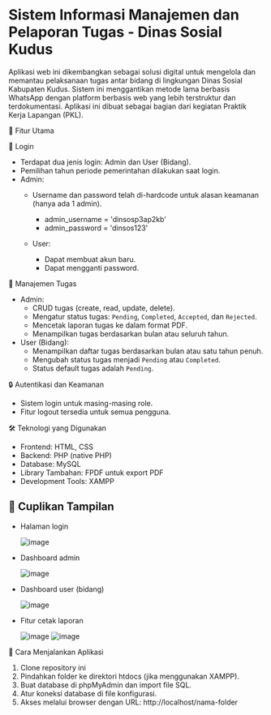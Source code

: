 # Sistem Informasi Manajemen dan Pelaporan Tugas - Dinas Sosial Kudus

Aplikasi web ini dikembangkan sebagai solusi digital untuk mengelola dan memantau pelaksanaan tugas antar bidang di lingkungan Dinas Sosial Kabupaten Kudus. Sistem ini menggantikan metode lama berbasis WhatsApp dengan platform berbasis web yang lebih terstruktur dan terdokumentasi. Aplikasi ini dibuat sebagai bagian dari kegiatan Praktik Kerja Lapangan (PKL).

📌 Fitur Utama

🔐 Login
- Terdapat dua jenis login: Admin dan User (Bidang).
- Pemilihan tahun periode pemerintahan dilakukan saat login.
- Admin:
  - Username dan password telah di-hardcode untuk alasan keamanan (hanya ada 1 admin).
    - admin_username = 'dinsosp3ap2kb'
    - admin_password = 'dinsos123'
  
  - User:
    - Dapat membuat akun baru.
    - Dapat mengganti password.

📂 Manajemen Tugas
- Admin:
  - CRUD tugas (create, read, update, delete).
  - Mengatur status tugas: `Pending`, `Completed`, `Accepted`, dan `Rejected`.
  - Mencetak laporan tugas ke dalam format PDF.
  - Menampilkan tugas berdasarkan bulan atau seluruh tahun.
- User (Bidang):
  - Menampilkan daftar tugas berdasarkan bulan atau satu tahun penuh.
  - Mengubah status tugas menjadi `Pending` atau `Completed`.
  - Status default tugas adalah `Pending`.

🔒 Autentikasi dan Keamanan
- Sistem login untuk masing-masing role.
- Fitur logout tersedia untuk semua pengguna.

🛠️ Teknologi yang Digunakan

- Frontend: HTML, CSS
- Backend: PHP (native PHP)
- Database: MySQL
- Library Tambahan: FPDF untuk export PDF
- Development Tools: XAMPP

## 📸 Cuplikan Tampilan

- Halaman login
  
  ![image](https://github.com/user-attachments/assets/4825f846-f7e6-4ef1-bca7-731040ef67a5)

- Dashboard admin
  
  ![image](https://github.com/user-attachments/assets/9949c90e-017e-4e9e-a67b-67001e1e26b1)

- Dashboard user (bidang)
  
  ![image](https://github.com/user-attachments/assets/e70ce228-ac6a-4317-a45c-d9a29eb6951c)

- Fitur cetak laporan
  
  ![image](https://github.com/user-attachments/assets/a24e9b4f-fb8c-4083-879c-affb91f43f5b)
  ![image](https://github.com/user-attachments/assets/9a5a6df6-2806-4017-bb29-49a2b3af0400)

🚀 Cara Menjalankan Aplikasi

1. Clone repository ini
2. Pindahkan folder ke direktori htdocs (jika menggunakan XAMPP).
3. Buat database di phpMyAdmin dan import file SQL.
4. Atur koneksi database di file konfigurasi.
5. Akses melalui browser dengan URL: http://localhost/nama-folder
